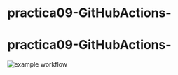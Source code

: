 # practica09-GitHubActions-
# practica09-GitHubActions-

![example workflow](https://github.com/andresf9824/practica09-GitHubActions/actions/workflows/main.yml/badge.svg)
